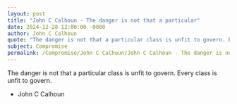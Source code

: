 ```yaml
---
layout: post
title: "John C Calhoun - The danger is not that a particular"
date: 2024-12-28 12:00:00 -0000
author: John C Calhoun
quote: "The danger is not that a particular class is unfit to govern. Every class is unfit to govern."
subject: Compromise
permalink: /Compromise/John C Calhoun/John C Calhoun - The danger is not that a particular
---
```


The danger is not that a particular class is unfit to govern. Every class is unfit to govern.

- John C Calhoun
